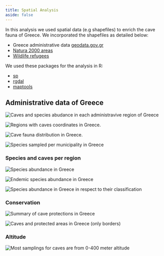 ```yaml
---
title: Spatial Analysis
aside: false
---
```


In this analysis we used spatial data (e.g shapefiles) to enrich the cave fauna of Greece. We incorporated the shapefiles as detailed below:

* Greece administrative data [geodata.gov.gr](http://geodata.gov.gr/en/dataset?tags=administrative+units)
* [Natura 2000 areas](https://ec.europa.eu/environment/nature/natura2000/access_data/index_en.htm)
* [Wildlife refugees](https://geodata.gov.gr/dataset/kataphugia-agrias-zoes-e-per-gr)

We used these packages for the analysis in R:

* [sp](https://cran.r-project.org/web/packages/sp/index.html)
* [rgdal](https://www.rdocumentation.org/packages/rgdal/versions/1.4-4)
* [maptools](https://www.rdocumentation.org/packages/maptools/versions/0.9-5)

## Administrative data of Greece

![Caves and species abudance in each administravive region of Greece](/assets/Website_plots/caves_species_region.png)

![Regions with caves coordinates in Greece.](/assets/Plots/caves_in_region_no_text_color.png)

![Cave fauna distribution in Greece.](/assets/Plots/species_spatial_dist_per_region_no_text.png)

![Species sampled per municipality in Greece](/assets/Plots/species_spatial_dist_per_municipality_no_text.png)


### Species and caves per region


![Species abundance in Greece](/assets/Plots/map_greece_plot_lines_grid_species.png)

![Endemic species abundance in Greece](/assets/Plots/map_greece_plot_lines_grid_endemic_species.png)

![Species abundance in Greece in respect to their classification](/assets/Plots/map_greece_plot_lines_grid_species_classification.png)

### Conservation

![Summary of cave protections in Greece](/assets/Website_plots/caves_protection_data_type.png)


![Caves and protected areas in Greece (only borders)](/assets/Plots/map_greece_plot_lines.png)


### Altitude


![Most samplings for caves are from 0-400 meter altitude](/assets/Plots/species_per_altitude_classification.jpeg)


